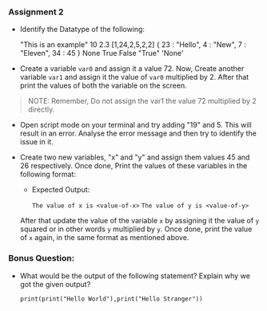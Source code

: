 ### Assignment 2

- Identify the Datatype of the following:

  "This is an example"
  10
  2.3
  \[1,24,2,5,2,2\]
  \{ 23 : "Hello", 4 : "New", 7 : "Eleven", 34 : 45 \}
  None
  True
  False
  "True"
  'None'


- Create a variable `var0` and assign it a value 72. Now, Create another variable `var1` and assign it the value of `var0` multiplied by 2. After that print the values of both the variable on the screen.

> NOTE: Remember, Do not assign the var1 the value 72 multiplied by 2 directly.

- Open script mode on your terminal and try adding "19" and 5. This will result in an error. Analyse the error message and then try to identify the issue in it.

- Create two new variables, "x" and "y" and assign them values 45 and 26 respectively. Once done, Print the values of these variables in the following format:

  - Expected Output:
    
    `The value of x is <value-of-x>`
    `The value of y is <value-of-y>`

  After that update the value of the variable `x` by assigning it the value of `y` squared or in other words `y` multiplied by `y`. Once done, print the value of `x` again, in the same format as mentioned above.


### Bonus Question:

- What would be the output of the following statement? Explain why we got the given output?

  `print(print("Hello World"),print("Hello Stranger"))`


